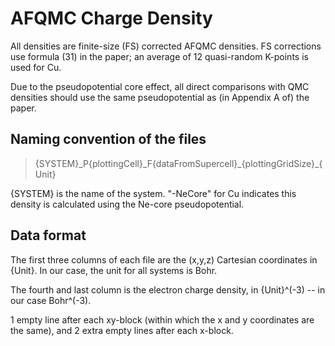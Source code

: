 # AFQMC Charge Density

All densities are finite-size (FS) corrected AFQMC densities. FS corrections use formula (31) in the paper; an average of 12 quasi-random K-points is used for Cu.

Due to the pseudopotential core effect, all direct comparisons with QMC densities should use the same pseudopotential as (in Appendix A of) the paper.

## Naming convention of the files

> {SYSTEM}\_P{plottingCell}\_F{dataFromSupercell}\_{plottingGridSize}\_{Unit}

{SYSTEM} is the name of the system. "-NeCore" for Cu indicates this density is calculated using the Ne-core pseudopotential.

## Data format

The first three columns of each file are the (x,y,z) Cartesian coordinates in {Unit}. In our case, the unit for all systems is Bohr.

The fourth and last column is the electron charge density, in {Unit}^(-3) -- in our case Bohr^(-3).

1 empty line after each xy-block (within which the x and y coordinates are the same), and 2 extra empty lines after each x-block.
